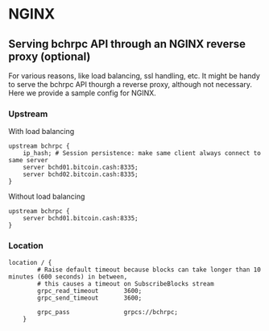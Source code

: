 # NGINX

## Serving bchrpc API through an NGINX reverse proxy (optional)
For various reasons, like load balancing, ssl handling, etc. It might be handy to serve the bchrpc API thourgh a reverse proxy, although not necessary. Here we provide a sample config for NGINX.

### Upstream
With load balancing
```
upstream bchrpc {
    ip_hash; # Session persistence: make same client always connect to same server
    server bchd01.bitcoin.cash:8335;
    server bchd02.bitcoin.cash:8335;
}
```

Without load balancing
```
upstream bchrpc {
    server bchd01.bitcoin.cash:8335;
}
```

### Location
```
location / {
        # Raise default timeout because blocks can take longer than 10 minutes (600 seconds) in between, 
        # this causes a timeout on SubscribeBlocks stream
        grpc_read_timeout       3600;
        grpc_send_timeout       3600;
            
        grpc_pass               grpcs://bchrpc;
    }
```

